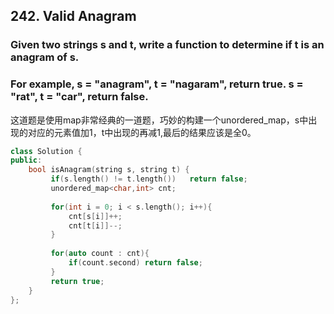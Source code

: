 ## 242. Valid Anagram ##
### Given two strings s and t, write a function to determine if t is an anagram of s.

### For example, s = "anagram", t = "nagaram", return true. s = "rat", t = "car", return false. ###
这道题是使用map非常经典的一道题，巧妙的构建一个unordered_map，s中出现的对应的元素值加1，t中出现的再减1,最后的结果应该是全0。
```cpp
class Solution {
public:
    bool isAnagram(string s, string t) {
         if(s.length() != t.length())   return false;
         unordered_map<char,int> cnt;
         
         for(int i = 0; i < s.length(); i++){
             cnt[s[i]]++;
             cnt[t[i]]--;
         }
         
         for(auto count : cnt){
             if(count.second) return false;
         }
         return true;
    }
};
```